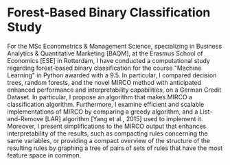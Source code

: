 # Forest-Based Binary Classification Study

For the MSc Econometrics & Management Science, specializing in Business Analytics & Quantitative Marketing [BAQM], at the Erasmus School of Economics [ESE] in Rotterdam, I have conducted a computational study regarding forest-based binary classification for the course "Machine Learning" in Python awarded with a 9.5. In particular, I compared decision trees, random forests, and the novel MIRCO method with anticipated enhanced performance and interpretability capabilities, on a German Credit Dataset. In particular, I propose an algorithm that makes MIRCO a classification algorithm. Furthermore, I examine efficient and scalable implementations of MIRCO by comparing a greedy algorithm, and a List-and-Remove [LAR] algorithm [Yang et al., 2015] used to implement it. Moreover, I present simplifications to the MIRCO output that enhances interpretability of the results, such as compacting rules concerning the same variables, or providing a compact overview of the structure of the resulting rules by graphing a tree of pairs of sets of rules that have the most feature space in common.

